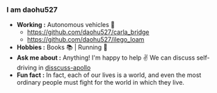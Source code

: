### I am daohu527 
-  **Working :** Autonomous vehicles :blue_car:  
   - https://github.com/daohu527/carla_bridge  
   - https://github.com/daohu527/ilego_loam
-  **Hobbies :** Books :books: | Running :runner:
-  **Ask me about :** Anything! I'm happy to help :v:  We can discuss self-driving in [disscuss-apollo](https://groups.google.com/g/d-apollo)
-  **Fun fact :** In fact, each of our lives is a world, and even the most ordinary people must fight for the world in which they live.
